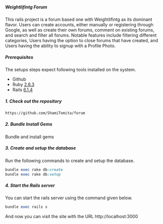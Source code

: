 ##### Weightlifintg Forum
This rails project is a forum based one with Weightlifintg as its dominant flavor. Users can create accounts, either manually or registering through Google, as well as create their own forums, comment on existing forums, and search and filter all forums. Notable features include filtering different categories, Users having the option to close forums that have created, and Users having the ability to signup with a Profile Photo.

##### Prerequisites

The setups steps expect following tools installed on the system.

- Github
- Ruby [2.6.3](https://github.com/organization/project-name/blob/master/.ruby-version#L1)
- Rails [6.1.4](https://github.com/organization/project-name/blob/master/Gemfile#L12)

##### 1. Check out the repository

```bash
https://github.com/ShamiTomita/forum
```

##### 2. Bundle Install Gems

Bundle and install gems

##### 3. Create and setup the database

Run the following commands to create and setup the database.

```ruby
bundle exec rake db:create
bundle exec rake db:setup
```

##### 4. Start the Rails server

You can start the rails server using the command given below.

```ruby
bundle exec rails s
```

And now you can visit the site with the URL http://localhost:3000
